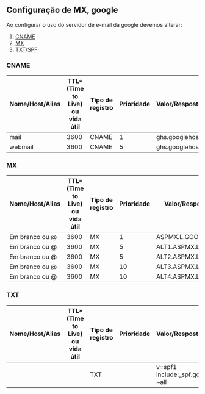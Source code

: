## Configuração de MX, google ##

Ao configurar o uso do servidor de e-mail da google devemos alterar:
1. [CNAME](https://support.google.com/a/answer/112038?vid=1-635769016297302023-1203656616)
1. [MX](https://support.google.com/a/answer/174125?vid=1-635769016297302023-1203656616)
1. [TXT/SPF](https://support.google.com/a/answer/4568483?hl=en&ref_topic=2759192&vid=1-635769016297302023-1203656616)

### CNAME ###
|Nome/Host/Alias|TTL* (Time to Live) ou vida útil|Tipo de registro|Prioridade|Valor/Resposta/Destino|
|---------------|---------------|---------------|---------------|---------------|
|mail|3600|CNAME|1|ghs.googlehosted.com|
|webmail|3600|CNAME|5|ghs.googlehosted.com|


### MX ###
|Nome/Host/Alias|TTL* (Time to Live) ou vida útil|Tipo de registro|Prioridade|Valor/Resposta/Destino|
|---------------|---------------|---------------|---------------|---------------|
|Em branco ou @|3600|MX|1|ASPMX.L.GOOGLE.COM|
|Em branco ou @|3600|MX|5|ALT1.ASPMX.L.GOOGLE.COM|
|Em branco ou @|3600|MX|5|ALT2.ASPMX.L.GOOGLE.COM|
|Em branco ou @|3600|MX|10|ALT3.ASPMX.L.GOOGLE.COM|
|Em branco ou @|3600|MX|10|ALT4.ASPMX.L.GOOGLE.COM|

### TXT ###
|Nome/Host/Alias|TTL* (Time to Live) ou vida útil|Tipo de registro|Prioridade|Valor/Resposta/Destino|
|---------------|---------------|---------------|---------------|---------------|
|||TXT|| v=spf1 include:_spf.google.com ~all|


